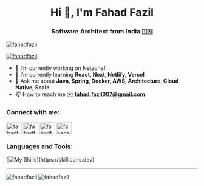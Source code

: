 <h1 align="center">Hi 👋, I'm Fahad Fazil</h1>
<h3 align="center">Software Architect from India 🇮🇳</h3>

<p align="left"> <img src="https://komarev.com/ghpvc/?username=fahadfazil&label=Profile%20views&color=0e75b6&style=flat" alt="fahadfazil" /> </p>
<p align="left"> <a href="https://github.com/ryo-ma/github-profile-trophy"><img src="https://github-profile-trophy.vercel.app/?username=fahadfazil" alt="fahadfazil" /></a> </p>

- 🔭 I’m currently working on Netzchef
- 🌱 I’m currently learning **React, Next, Netlify, Vercel**
- 💬 Ask me about **Java, Spring, Docker, AWS, Architecture, Cloud Native, Scale**
- 📫 How to reach me ✉️ **fahad.fazil007@gmail.com**


<h3 align="left">Connect with me:</h3>
<p align="left">
<a href="https://twitter.com/fahadfazil" target="blank"><img align="center" src="https://raw.githubusercontent.com/rahuldkjain/github-profile-readme-generator/master/src/images/icons/Social/twitter.svg" alt="fahadfazil" height="30" width="40" /></a>
<a href="https://linkedin.com/in/fahadfazil" target="blank"><img align="center" src="https://raw.githubusercontent.com/rahuldkjain/github-profile-readme-generator/master/src/images/icons/Social/linked-in-alt.svg" alt="fahadfazil" height="30" width="40" /></a>
<a href="https://stackoverflow.com/users/2243023/fahad-fazil" target="blank"><img align="center" src="https://raw.githubusercontent.com/rahuldkjain/github-profile-readme-generator/master/src/images/icons/Social/stack-overflow.svg" alt="fahadfazil" height="30" width="40" /></a>
<a href="https://instagram.com/fahadafzil" target="blank"><img align="center" src="https://raw.githubusercontent.com/rahuldkjain/github-profile-readme-generator/master/src/images/icons/Social/instagram.svg" alt="fahadafzil" height="30" width="40" /></a>
</p>

<h3 align="left">Languages and Tools:</h3>

[![My Skills](https://skillicons.dev/icons?i=bash,aws,azure,gcp,github,grafana,hibernate,idea,java,kotlin,kubernetes,linux,maven,materialui,netlify,nextjs,nginx,mysql,postgres,mongodb,postman,rabbitmq,react,redis,spring,stackoverflow,ts,)](https://skillicons.dev)

<hr/>


<p><img align="left" src="https://github-readme-stats-fawn-zeta.vercel.app/api/top-langs?username=fahadfazil&show_icons=true&hide=html,css,php" alt="fahadfazil" /></p>
<p><img align="center" src="https://github-readme-stats-fawn-zeta.vercel.app/api?username=fahadfazil&show_icons=true&locale=en" alt="fahadfazil" /></p>
